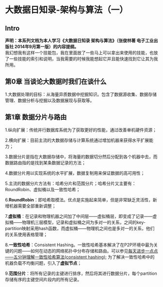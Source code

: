 # 大数据日知录-架构与算法（一）

## Intro
**声明：本系列文档为本人学习《大数据日知录 架构与算法》（张俊林著 电子工业出版社 2014年9月第一版）的内容提纲。**  
我幻想我有这样一个技能包，我在里面放了一些马上可以拿出来使用的技能，也放了一些技能的索引和说明，当我需要的时候我能想起它并且能快速找到它让其为我所用。


## 第0章 当谈论大数据时我们在谈什么
1.大数据处理的目标：从海量异质数据中挖掘知识。包含了数据源收集、数据存储管理、数据分析与挖掘以及数据展现与获取等。

## 第1章 数据分片与路由
1.纵向扩展：传统并行数据库系统为了获取更好的性能，通过改善单机硬件资源；  

2.横向扩展：目前主流的大数据存储与计算系统通过增加机器来获得水平扩展能力；  

3.数据分片是指在大数据存储中，将海量的数据切分然后分配到各个机器中去，而数据路由指的是找到某条数据记录的方法；  

4.数据分片用以实现系统的水平扩展，数据复制用来保证数据的高可用性；  

5.主流的数据分片方法有：哈希分片和范围分片；哈希分片又主要有：RoundRobin、虚拟桶以及一致性哈希；  

6.**RoundRobin**：即哈希取模法。优点是实施起来简单，但是非常缺乏灵活性，新增机器需要全部重新调整；  

7.**虚拟桶**：在记录和物理机器之间加了中间层——虚拟桶层，即变成了记录——虚拟桶——物理机三层模型，记录和虚拟桶之间为多对一的关系，之间的key-partition映射采用hash函数，而虚拟桶——物理机之间也是多对一的关系，他们的关系使用表格管理；

8.**一致性哈希**：Consistent Hashing。一致性哈希基本解决了在P2P环境中最为关键的问题——如何在动态的网络拓扑中分布存储和路由。可以参见[每天进步一点点——五分钟理解一致性哈希算法(consistent hashing)](http://blog.csdn.net/cywosp/article/details/23397179); 为了解决一致性哈希中的机器负载不均衡问题，引入了**虚拟节点**；

9.**范围分片**：将所有记录的主键进行排序，然后将其进行数据分片，每个partition存储有序的主键空间片段内的所有记录。